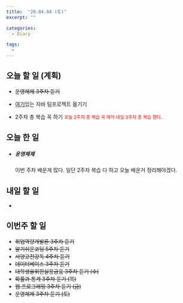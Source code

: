 ```yaml
---
title:  "20.04.04 (토)"
excerpt: ""

categories:
  - Diary

tags:
  -
---
```


## 오늘 할 일 (계획)

- ~~운영체제 3주차 듣기~~
- [여기](https://nam-ki-bok.github.io/KibokWebPortfolio/)있는 자바 팀프로젝트 옮기기

- 2주차 총 복습 꼭 하기 <span style="font-size:12px; color:red">오늘 2주차 총 복습 꼭 해야 내일 3주차 총 복습 한다..</span>



## 오늘 한 일

- ##### 운영체제

  이번 주차 배운게 많다. 일단 2주차 복습 다 하고 오늘 배운거 정리해야겠다.
  
  

## 내일 할 일

- 

  



## 이번주 할 일

- ~~취업역량개발론 3주차 듣기~~
- ~~알기쉬운코딩 5주차 듣기~~
- ~~서양고전강독 4주차 듣기~~
- ~~데이터베이스 3주차 듣기~~
- ~~대학생을위한실용금융 3주차 듣기 (수)~~
- ~~확률과 통계 3주차 듣기 (목)~~
- ~~웹 프로그래밍 3주차 듣기 (금)~~
- ~~운영체제 3주차 듣기 (토)~~